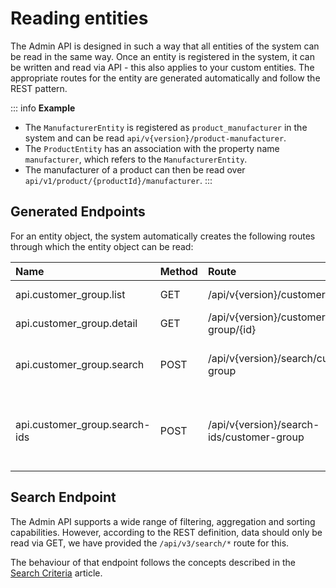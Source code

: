 # Reading entities

The Admin API is designed in such a way that all entities of the system can be read in the same way. Once an entity is registered in the system, it can be written and read via API - this also applies to your custom entities. The appropriate routes for the entity are generated automatically and follow the REST pattern.

::: info
**Example**

* The `ManufacturerEntity` is registered as `product_manufacturer` in the system and can be read `api/v{version}/product-manufacturer`.
* The `ProductEntity` has an association with the property name `manufacturer`, which refers to the `ManufacturerEntity`.
* The manufacturer of a product can then be read over `api/v1/product/{productId}/manufacturer`.
:::

## Generated Endpoints

For an entity object, the system automatically creates the following routes through which the entity object can be read:

| Name | Method | Route | Usage |
| :--- | :--- | :--- | :--- |
| api.customer\_group.list | GET | /api/v{version}/customer-group | Fetch a list of entities |
| api.customer\_group.detail | GET | /api/v{version}/customer-group/{id} | Fetch a single entity |
| api.customer\_group.search | POST | /api/v{version}/search/customer-group | Perform a more [sophisticated search](../general-concepts/search-criteria.md) |
| api.customer\_group.search-ids | POST | /api/v{version}/search-ids/customer-group | Perform a more [sophisticated search](../general-concepts/search-criteria.md) and fetching only matching ids |

## Search Endpoint

The Admin API supports a wide range of filtering, aggregation and sorting capabilities. However, according to the REST definition, data should only be read via GET, we have provided the `/api/v3/search/*` route for this.

The behaviour of that endpoint follows the concepts described in the [Search Criteria](../general-concepts/search-criteria.md) article.
